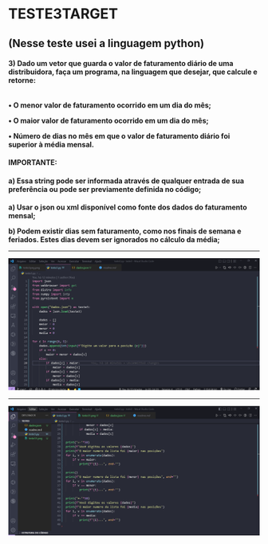 # TESTE3TARGET

## (Nesse teste usei a linguagem python)

#### **3) Dado um vetor que guarda o valor de faturamento diário de uma distribuidora, faça um programa, na linguagem que desejar, que calcule e retorne:**


######

**• O menor valor de faturamento ocorrido em um dia do mês;**

**• O maior valor de faturamento ocorrido em um dia do mês;**

**• Número de dias no mês em que o valor de faturamento diário foi superior à média mensal.**

#### **IMPORTANTE:**

#### **a) Essa **string** pode ser informada através de qualquer entrada de sua preferência ou pode ser previamente definida no código;**

**a) Usar o json ou xml disponível como fonte dos dados do faturamento mensal;**

**b) Podem existir dias sem faturamento, como nos finais de semana e feriados. Estes dias devem ser ignorados no cálculo da média;**

---

![readme](./teste31.png "Readme")

---

![readme](./teste33.png "Readme")
